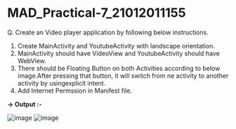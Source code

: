 # MAD_Practical-7_21012011155

Q. Create an Video player application by following below instructions.
 1. Create MainActivity and YoutubeActivity with landscape orientation.
 2. MainActivity should have VideoView and YoutubeActivity should have WebView.
 3. There should be Floating Button on both Activities according to below image.After pressing that button, it will switch from ne activity to another activity by usingexplicit intent.
 4. Add Internet Permssion in Manifest file.

**-> Output :-**

![image](https://github.com/Divy484/MAD_Practical-7_21012011155/assets/98522523/15d07ca0-dd7a-48b6-9c6b-fedd88711e79)
![image](https://github.com/Divy484/MAD_Practical-7_21012011155/assets/98522523/515a69ed-e58c-483e-8143-355c175a55a4)
